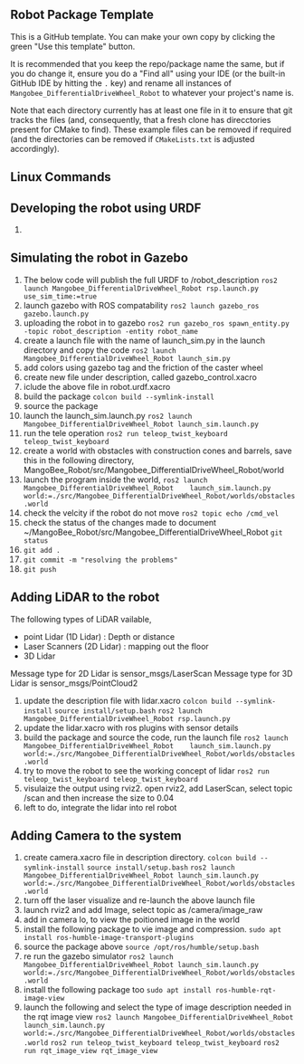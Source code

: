 ## Robot Package Template

This is a GitHub template. You can make your own copy by clicking the green "Use this template" button.

It is recommended that you keep the repo/package name the same, but if you do change it, ensure you do a "Find all" using your IDE (or the built-in GitHub IDE by hitting the `.` key) and rename all instances of `Mangobee_DifferentialDriveWheel_Robot` to whatever your project's name is.

Note that each directory currently has at least one file in it to ensure that git tracks the files (and, consequently, that a fresh clone has direcctories present for CMake to find). These example files can be removed if required (and the directories can be removed if `CMakeLists.txt` is adjusted accordingly).

**Linux Commands**
------------------
Developing the robot using URDF
----------------------------------
1. 

Simulating the robot in Gazebo
----------------------------------
1. The below code will publish the full URDF to /robot_description
   `ros2 launch Mangobee_DifferentialDriveWheel_Robot rsp.launch.py use_sim_time:=true`
2. launch gazebo with ROS compatability
   `ros2 launch gazebo_ros gazebo.launch.py`
3. uploading the robot in to gazebo
   `ros2 run gazebo_ros spawn_entity.py -topic robot_description -entity robot_name`
4. create a launch file with the name of launch_sim.py in the launch directory and copy the code
  `ros2 launch Mangobee_DifferentialDriveWheel_Robot launch_sim.py`
6. add colors using gazebo tag and the friction of the caster wheel
7. create new file under description, called gazebo_control.xacro
8. iclude the above file in robot.urdf.xacro
9. build the package
   `colcon build --symlink-install`
10. source the package
11. launch the launch_sim.launch.py
   `ros2 launch Mangobee_DifferentialDriveWheel_Robot launch_sim.launch.py`
12. run the tele operation
    `ros2 run teleop_twist_keyboard teleop_twist_keyboard`
13. create a world with obstacles with construction cones and barrels, save this in the following directory, MangoBee_Robot/src/Mangobee_DifferentialDriveWheel_Robot/world
14. launch the program inside the world,
   `ros2 launch Mangobee_DifferentialDriveWheel_Robot    launch_sim.launch.py    world:=./src/Mangobee_DifferentialDriveWheel_Robot/worlds/obstacles.world`
15. check the velcity if the robot do not move
    `ros2 topic echo /cmd_vel`
16. check the status of the changes made to document    
     ~/MangoBee_Robot/src/Mangobee_DifferentialDriveWheel_Robot
    `git status`
17. `git add .`
18. `git commit -m "resolving the problems"`
19. `git push`

Adding LiDAR to the robot
-------------------------
The following types of LiDAR vailable,
   - point Lidar (1D Lidar) : Depth or distance
   - Laser Scanners (2D Lidar) : mapping out the floor
   - 3D Lidar

Message type for 2D Lidar is sensor_msgs/LaserScan
Message type for 3D Lidar is sensor_msgs/PointCloud2

1. update the description file with lidar.xacro
   `colcon build --symlink-install`
   `source install/setup.bash`
   `ros2 launch Mangobee_DifferentialDriveWheel_Robot rsp.launch.py`
2. update the lidar.xacro with ros plugins with sensor details
3. build the package and source the code, run the launch file
   `ros2 launch Mangobee_DifferentialDriveWheel_Robot    launch_sim.launch.py    world:=./src/Mangobee_DifferentialDriveWheel_Robot/worlds/obstacles.world`
4. try to move the robot to see the working concept of lidar
   `ros2 run teleop_twist_keyboard teleop_twist_keyboard`
5. visulaize the output using rviz2. open rviz2, add LaserScan, select topic /scan and then increase the size to 0.04
6. left to do, integrate the lidar into rel robot

Adding Camera to the system
----------------------------
1. create camera.xacro file in description directory.
   `colcon build --symlink-install`
   `source install/setup.bash`
   `ros2 launch Mangobee_DifferentialDriveWheel_Robot launch_sim.launch.py world:=./src/Mangobee_DifferentialDriveWheel_Robot/worlds/obstacles.world`
2. turn off the laser visualize and re-launch the above launch file
3. launch rviz2 and add Image, select topic as /camera/image_raw
4. add in camera lo, to view the poitioned image in the world
5. install the following package to vie image and compression.
   `sudo apt install ros-humble-image-transport-plugins`
6. source the package above
   `source /opt/ros/humble/setup.bash`
7. re run the gazebo simulator
   `ros2 launch Mangobee_DifferentialDriveWheel_Robot launch_sim.launch.py world:=./src/Mangobee_DifferentialDriveWheel_Robot/worlds/obstacles.world`
8. install the following package too
   `sudo apt install ros-humble-rqt-image-view`
9. launch the following and select the type of image description needed in the rqt image view
   `ros2 launch Mangobee_DifferentialDriveWheel_Robot launch_sim.launch.py world:=./src/Mangobee_DifferentialDriveWheel_Robot/worlds/obstacles.world`
   `ros2 run teleop_twist_keyboard teleop_twist_keyboard`
   `ros2 run rqt_image_view rqt_image_view`
    

   
   
